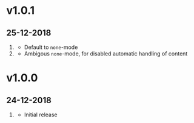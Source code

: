# v1.0.1
## 25-12-2018

1. [](#bugfix)
    * Default to `none`-mode
2. [](#new)
    * Ambigous `none`-mode, for disabled automatic handling of content

# v1.0.0
## 24-12-2018

1. [](#new)
    * Initial release
